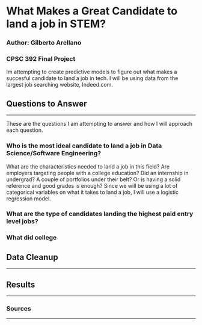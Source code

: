 # What Makes a Great Candidate to land a job in STEM?
### Author: Gilberto Arellano
### CPSC 392 Final Project
Im attempting to create predictive models to figure out what makes a succesful candidate to land a job in tech. 
I will be using data from the largest job searching website, Indeed.com.

## Questions to Answer
----------------------------------------------------------------------------------------------------------------
These are the questions I am attempting to answer and how I will approach each question. 

### Who is the most ideal candidate to land a job in Data Science/Software Engineering?
What are the characteristics needed to land a job in this field? Are employers targeting people with a college education? Did an internship in undergrad? A couple of portfolios under their belt? Or is having a solid reference and good grades is enough?
Since we will be using a lot of categorical variables on what it takes to land a job, I will use a logistic regression model. 

### What are the type of candidates landing the highest paid entry level jobs?

### What did college  


## Data Cleanup
----------------------------------------------------------------------------------------------------------------


## Results
----------------------------------------------------------------------------------------------------------------




### Sources
----------------------------------------------------------------------------------------------------------------

